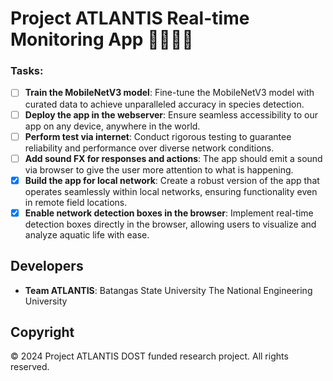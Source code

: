 # Project ATLANTIS Real-time Monitoring App 🤖🐠🌿🎥

### Tasks:

- [ ] **Train the MobileNetV3 model**: Fine-tune the MobileNetV3 model with curated data to achieve unparalleled accuracy in species detection.
- [ ] **Deploy the app in the webserver**: Ensure seamless accessibility to our app on any device, anywhere in the world.
- [ ] **Perform test via internet**: Conduct rigorous testing to guarantee reliability and performance over diverse network conditions.
- [ ] **Add sound FX for responses and actions**: The app should emit a sound via browser to give the user more attention to what is happening.
- [x] **Build the app for local network**: Create a robust version of the app that operates seamlessly within local networks, ensuring functionality even in remote field locations.
- [x] **Enable network detection boxes in the browser**: Implement real-time detection boxes directly in the browser, allowing users to visualize and analyze aquatic life with ease.

## Developers

- **Team ATLANTIS**: Batangas State University The National Engineering University

## Copyright

© 2024 Project ATLANTIS DOST funded research project. All rights reserved.
